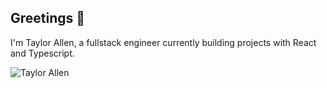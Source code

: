 ## Greetings 👋

I'm Taylor Allen, a fullstack engineer currently building projects with React and Typescript.

![Taylor Allen](https://github-readme-stats.vercel.app/api?username=taylorallen0913)
